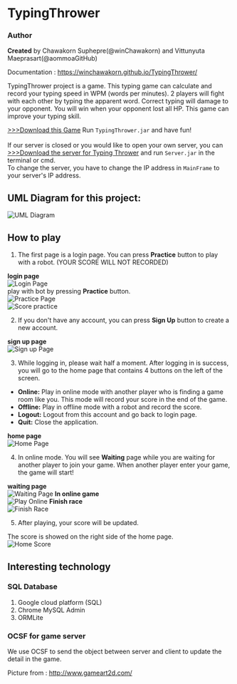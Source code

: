 # TypingThrower
### Author
**Created** by Chawakorn Suphepre(@winChawakorn) and Vittunyuta Maeprasart(@aommoaGitHub)

Documentation : <a href="https://winchawakorn.github.io/TypingThrower/">https://winchawakorn.github.io/TypingThrower/</a>

TypingThrower project is a game. This typing game can calculate and record your typing speed in WPM (words per minutes). 2 players will fight with each other by typing the apparent word.
Correct typing will damage to your opponent. You will win when your opponent lost all HP. This game can improve your typing skill.

<a href="https://github.com/winChawakorn/TypingThrower/raw/master/TypingThrower.jar"> >>>Download this Game</a> Run `TypingThrower.jar` and have fun!</br></br>
If our server is closed or you would like to open your own server, you can  
<a href="https://github.com/winChawakorn/TypingThrower/raw/master/Server.jar"> >>>Download the server for Typing Thrower</a> and run `Server.jar` in the terminal or cmd.</br>
To change the server, you have to change the IP address in `MainFrame` to your server's IP address.</br>

## UML Diagram for this project:
![UML Diagram](http://i.imgur.com/cDJSst7.jpg)


## How to play

1. The first page is a login page. You can press **Practice** button to play with a robot. (YOUR SCORE WILL NOT RECORDED)

**login page**<br>
![Login Page](http://i.imgur.com/zYyOD7T.png)<br>
play with bot by pressing **Practice** button.<br>
![Practice Page](http://i.imgur.com/JLtBk7y.png) <br>
![Score practice](http://i.imgur.com/DNrjRSY.png) <br>

2. If you don't have any account, you can press **Sign Up** button to create a new account.

**sign up page**<br>
![Sign up Page](http://i.imgur.com/1fMNHAG.png)


3. While logging in, please wait half a moment. After logging in is success, you will go to the home page that contains 4 buttons on the left of the screen.
* **Online:** Play in online mode with another player who is finding a game room like you. This mode will record your score in the end of the game.
* **Offline:** Play in offline mode with a robot and record the score.
* **Logout:** Logout from this account and go back to login page.
* **Quit:** Close the application.

**home page**<br>
![Home Page](http://i.imgur.com/7JvzDb8.png)


4. In online mode. You will see **Waiting** page while you are waiting for another player to join your game. When another player enter your game, the game will start!

**waiting page**<br>
![Waiting Page](http://i.imgur.com/TOuj2Uw.png)
**In online game**<br>
![Play Online](http://i.imgur.com/0JV0J86.png)
**Finish race**<br>
![Finish Race](http://i.imgur.com/Gu8YPeM.png)



5. After playing, your score will be updated.

The score is showed on the right side of the home page.<br>
![Home Score](http://i.imgur.com/68U8HOS.png)

## Interesting technology
### SQL Database
1. Google cloud platform (SQL)
2. Chrome MySQL Admin
3. ORMLite
### OCSF for game server
We use OCSF to send the object between server and client to update the detail in the game.

Picture from : <a href="http://www.gameart2d.com/">http://www.gameart2d.com/</a>
